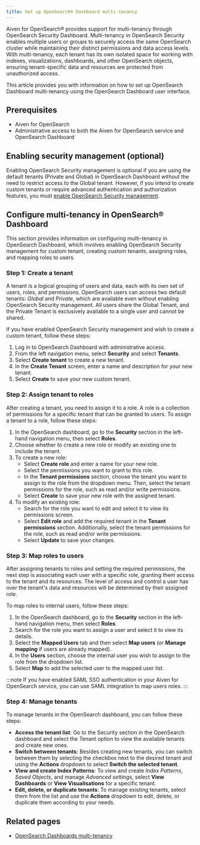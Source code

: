 ```yaml
---
title: Set up OpenSearch® Dashboard multi-tenancy
---
```


Aiven for OpenSearch® provides support for multi-tenancy through
OpenSearch Security Dashboard. Multi-tenancy in OpenSearch Security
enables multiple users or groups to securely access the same OpenSearch
cluster while maintaining their distinct permissions and data access
levels. With multi-tenancy, each tenant has its own isolated space for
working with indexes, visualizations, dashboards, and other OpenSearch
objects, ensuring tenant-specific data and resources are protected from
unauthorized access.

This article provides you with information on how to set up OpenSearch
Dashboard multi-tenancy using the OpenSearch Dashboard user interface.

## Prerequisites

-   Aiven for OpenSearch
-   Administrative access to both the Aiven for OpenSearch service and
    OpenSearch Dashboard

## Enabling security management (optional)

Enabling OpenSearch Security management is optional if you are using the
default tenants (Private and Global) in OpenSearch Dashboard without the
need to restrict access to the Global tenant. However, if you intend to
create custom tenants or require advanced authentication and
authorization features, you must
[enable OpenSearch Security management](/docs/products/opensearch/howto/enable-opensearch-security).

## Configure multi-tenancy in OpenSearch® Dashboard

This section provides information on configuring multi-tenancy in
OpenSearch Dashboard, which involves enabling OpenSearch Security
management for custom tenant, creating custom tenants, assigning roles,
and mapping roles to users.

### Step 1: Create a tenant

A tenant is a logical grouping of users and data, each with its own set
of users, roles, and permissions. OpenSearch users can access two
default tenants: *Global* and *Private*, which are available even
without enabling OpenSearch Security management. All users share the
Global Tenant, and the Private Tenant is exclusively available to a
single user and cannot be shared.

If you have enabled OpenSearch Security management and wish to create a
custom tenant, follow these steps:

1.  Log in to OpenSearch Dashboard with administrative access.
2.  From the left navigation menu, select **Security** and select
    **Tenants**.
3.  Select **Create tenant** to create a new tenant.
4.  In the **Create Tenant** screen, enter a name and description for
    your new tenant.
5.  Select **Create** to save your new custom tenant.

### Step 2: Assign tenant to roles

After creating a tenant, you need to assign it to a role. A role is a
collection of permissions for a specific tenant that can be granted to
users. To assign a tenant to a role, follow these steps:

1.  In the OpenSearch dashboard, go to the **Security** section in
    the left-hand navigation menu, then select **Roles**.
2.  Choose whether to create a new role or modify an existing one to
    include the tenant.
3.  To create a new role:
    -   Select **Create role** and enter a name for your new role.
    -   Select the permissions you want to grant to this role.
    -   In the **Tenant permissions** section, choose the tenant you
        want to assign to the role from the dropdown menu. Then, select
        the tenant permissions for the role, such as read and/or write
        permissions.
    -   Select **Create** to save your new role with the assigned
        tenant.
4.  To modify an existing role:
    -   Search for the role you want to edit and select it to view its
        permissions screen.
    -   Select **Edit role** and add the required tenant in the **Tenant
        permissions** section. Additionally, select the tenant
        permissions for the role, such as read and/or write permissions.
    -   Select **Update** to save your changes.

### Step 3: Map roles to users

After assigning tenants to roles and setting the required permissions,
the next step is associating each user with a specific role, granting
them access to the tenant and its resources. The level of access and
control a user has over the tenant's data and resources will be
determined by their assigned role.

To map roles to internal users, follow these steps:

1.  In the OpenSearch dashboard, go to the **Security** section in
    the left-hand navigation menu, then select **Roles**.
2.  Search for the role you want to assign a user and select it to view
    its details.
3.  Select the **Mapped Users** tab and then select **Map users** (or
    **Manage mapping** if users are already mapped).
4.  In the **Users** section, choose the internal user you wish to
    assign to the role from the dropdown list.
5.  Select **Map** to add the selected user to the mapped user list.

:::note
If you have enabled SAML SSO authentication in your Aiven for OpenSearch
service, you can use SAML integration to map users roles.
:::

### Step 4: Manage tenants

To manage tenants in the OpenSearch dashboard, you can follow these
steps:

-   **Access the tenant list**: Go to the Security section in the
    OpenSearch dashboard and select the Tenant option to view the
    available tenants and create new ones.
-   **Switch between tenants**: Besides creating new tenants, you can
    switch between them by selecting the checkbox next to the desired
    tenant and using the **Actions** dropdown to select **Switch the
    selected tenant**.
-   **View and create Index Patterns**: To view and create *Index
    Patterns*, *Saved Objects*, and manage *Advanced settings*, select
    **View Dashboards** or **View Visualisations** for a specific
    tenant.
-   **Edit, delete, or duplicate tenants**: To manage existing tenants,
    select them from the list and use the **Actions** dropdown to edit,
    delete, or duplicate them according to your needs.

## Related pages

-   [OpenSearch Dashboards
    multi-tenancy](https://opensearch.org/docs/2.6/security/multi-tenancy/tenant-index/)
